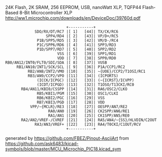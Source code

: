 24K Flash, 2K SRAM, 256 EEPROM, USB, nanoWatt XLP, TQFP44
Flash-Based 8-Bit Microcontroller XLP
http://ww1.microchip.com/downloads/en/DeviceDoc/39760d.pdf


	                           +-----------+
	             SDO/RX/DT/RC7 |[ 1]   [44]| TX/CK/RC6
	                  SPP4/RD4 |[ 2]   [43]| VP/D+/RC5
	              P1B/SPP5/RD5 |[ 3]   [42]| VM/D-/RC4
	              P1C/SPP6/RD6 |[ 4]   [41]| SPP3/RD3
	              P1D/SPP7/RD7 |[ 5]   [40]| SPP2/RD2
	                       VSS |[ 6]   [39]| SPP1/RD1
	                       VDD |[ 7]   [38]| SPP0/RD0
	RB0/AN12/INT0/FLT0/SDI/SDA |[ 8]   [37]| VUSB
	     RB1/AN10/INT1/SCK/SCL |[ 9]   [36]| P1A/CCP1/RC2
	          RB2/AN8/INT2/VMO |[10]   [35]| ~{UOE}/CCP2/T1OSI/RC1
	          RB3/AN9/CCP2/VPO |[11]   [34]| (ICPORTS)
	              (ICCK/ICPGC) |[12]   [33]| (~{ICRST}/ICVPP)
	              (ICDT/ICPGD) |[13]   [32]| T1OSO/T13CKI/RC0
	       RB4/AN11/KBI0/CSSPP |[14]   [31]| RA6/OSC2/CLKO
	              RB5/KBI1/PGM |[15]   [30]| OSC1/CLKI
	              RB6/KBI2/PGC |[16]   [29]| VSS
	              RB7/KBI3/PGD |[17]   [28]| VDD
	           VPP/~{MCLR}/RE3 |[18]   [27]| OESPP/AN7/RE2
	                   RA0/AN0 |[19]   [26]| CK2SPP/AN6/RE1
	                   RA1/AN1 |[20]   [25]| CK1SPP/AN5/RE0
	       RA2/AN2/VREF-/CVREF |[21]   [24]| RA5/AN4/~{SS}/HLVDIN/C2OUT
	             RA3/AN3/VREF+ |[22]   [23]| RA4/T0CKI/C1OUT/RCV
	                           +-----------+


generated by https://github.com/FBEZ/Pinout-AsciiArt from https://github.com/ask6483/kicad-symbols/blob/master/MCU_Microchip_PIC18.kicad_sym
